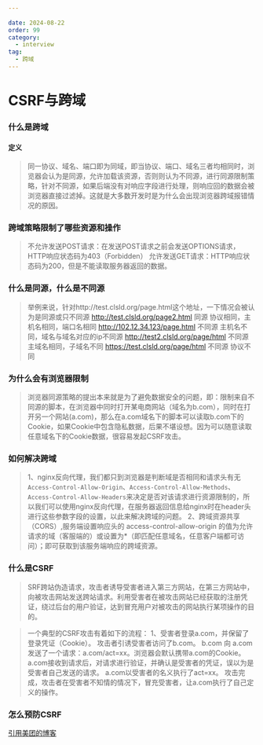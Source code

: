 ```yaml
---
 
date: 2024-08-22
order: 99
category:
  - interview
tag:
  - 跨域
---
```

# CSRF与跨域

### 什么是跨域

#### 定义
>同一协议、域名、端口即为同域，即当协议、端口、域名三者均相同时，浏览器会认为是同源，允许加载该资源，否则则认为不同源，进行同源限制策略，针对不同源，如果后端没有对响应字段进行处理，则响应回的数据会被浏览器直接过滤掉。这就是大多数开发时是为什么会出现浏览器跨域报错情况的原因。

### 跨域策略限制了哪些资源和操作
>不允许发送POST请求：在发送POST请求之前会发送OPTIONS请求，HTTP响应状态码为403（Forbidden）
>允许发送GET请求：HTTP响应状态码为200，但是不能读取服务器返回的数据。

### 什么是同源，什么是不同源
>举例来说，针对http://test.clsld.org/page.html这个地址，一下情况会被认为是同源或只不同源
>http://test.clsld.org/page2.html 同源 协议相同，主机名相同，端口名相同
>http://102.12.34.123/page.html 不同源 主机名不同，域名与域名对应的ip不同源
>http://test2.clsld.org/page/html 不同源 主域名相同，子域名不同
>https://test.clsld.org/page/html 不同源 协议不同

### 为什么会有浏览器限制
>浏览器同源策略的提出本来就是为了避免数据安全的问题，即：限制来自不同源的脚本，在浏览器中同时打开某电商网站（域名为b.com），同时在打开另一个网站(a.com)，那么在a.com域名下的脚本可以读取b.com下的Cookie，如果Cookie中包含隐私数据，后果不堪设想。因为可以随意读取任意域名下的Cookie数据，很容易发起CSRF攻击。

### 如何解决跨域
>1、nginx反向代理，我们都只到浏览器是判断域是否相同和请求头有无`Access-Control-Allow-Origin`、`Access-Control-Allow-Methods`、`Access-Control-Allow-Headers`来决定是否对该请求进行资源限制的，所以我们可以使用nginx反向代理，在服务器返回信息给nginx时在header头进行这些参数字段的设置，以此来解决跨域的问题。
>2、跨域资源共享（CORS）,服务端设置响应头的 access-control-allow-origin 的值为允许请求的域（客服端的）或设置为*（即匹配任意域名，任意客户端都可访问）；即可获取到该服务端响应的跨域资源。

### 什么是CSRF
>SRF跨站伪造请求，攻击者诱导受害者进入第三方网站，在第三方网站中，向被攻击网站发送跨站请求。利用受害者在被攻击网站已经获取的注册凭证，绕过后台的用户验证，达到冒充用户对被攻击的网站执行某项操作的目的。

>一个典型的CSRF攻击有着如下的流程：
>1、受害者登录a.com，并保留了登录凭证（Cookie）。
>攻击者引诱受害者访问了b.com。
>b.com 向 a.com 发送了一个请求：a.com/act=xx。浏览器会默认携带a.com的Cookie。
>a.com接收到请求后，对请求进行验证，并确认是受害者的凭证，误以为是受害者自己发送的请求。
>a.com以受害者的名义执行了act=xx。
>攻击完成，攻击者在受害者不知情的情况下，冒充受害者，让a.com执行了自己定义的操作。

### 怎么预防CSRF

[引用美团的博客](https://tech.meituan.com/2018/10/11/fe-security-csrf.html)

